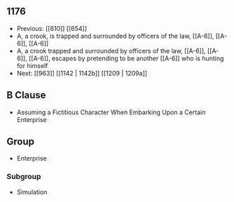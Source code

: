 ## 1176
- Previous: [[610]] [[654]] 
- A, a crook, is trapped and surrounded by officers of the law, [[A-6]], [[A-6]], [[A-6]]
- A, a crook trapped and surrounded by officers of the law, [[A-6]], [[A-6]], [[A-6]], escapes by pretending to be another [[A-6]] who is hunting for himself
- Next: [[963]] [[1142 | 1142b]] [[1209 | 1209a]] 

## B Clause
- Assuming a Fictitious Character When Embarking  Upon a Certain Enterprise

## Group
- Enterprise

### Subgroup
- Simulation

